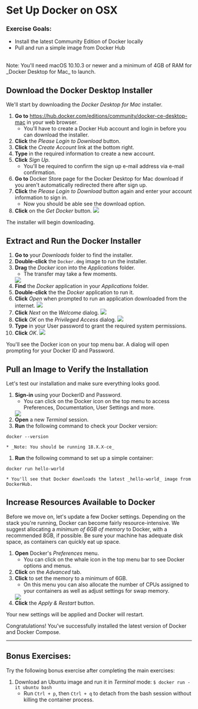 # Set Up Docker on OSX

<div class="ahead">
	<h3>Exercise Goals:</h3>
		<ul>
			<li>Install the latest Community Edition of Docker locally</li>
			<li>Pull and run a simple image from Docker Hub</li>
		</ul>
</div>
<br />

<div class="note">
	Note: You'll need macOS 10.10.3 or newer and a minimum of 4GB of RAM for _Docker Desktop for Mac_ to launch.
</div>

## Download the Docker Desktop Installer

We'll start by downloading the _Docker Desktop for Mac_ installer.

1. **Go to** https://hub.docker.com/editions/community/docker-ce-desktop-mac in your web browser.
	* You'll have to create a Docker Hub account and login in before you can download the installer.
1. **Click** the _Please Login to Download_ button.
1. **Click** the _Create Account_ link at the bottom right.
1. **Type** in the required information to create a new account.
1. **Click** _Sign Up_.
	* You'll be required to confirm the sign up e-mail address via e-mail confirmation. 
1. **Go to** Docker Store page for the Docker Desktop for Mac download if you aren't automatically redirected there after sign up.
1. **Click** the _Please Login to Download_ button again and enter your account information to sign in.
	* Now you should be able see the download option.
1. **Click** on the _Get Docker_ button.
	<img src="../images/chapter-1/osx-download-docker.png" />

The installer will begin downloading.

## Extract and Run the Docker Installer

1. **Go to** your _Downloads_ folder to find the installer.
1. **Double-click** the `Docker.dmg` image to run the installer.
1. **Drag** the _Docker_ icon into the _Applications_ folder.
	* The transfer may take a few moments.
	<img src="../images/chapter-1/osx-drag_drop.png" />
1. **Find** the _Docker_ application in your _Applications_ folder.
1. **Double-click** the the _Docker_ application to run it.
1. **Click** _Open_ when prompted to run an application downloaded from the internet.
	<img src="../images/chapter-1/osx-docker-internet.png" />
1. **Click** _Next_ on the _Welcome_ dialog.
	<img src="../images/chapter-1/osx-welcome-next.png" />
1. **Click** _OK_ on the _Privileged Access_ dialog.
	<img src="../images/chapter-1/osx-docker-priv.png" />
1. **Type** in your User password to grant the required system permissions.
1. **Click** _OK_.
	<img src="../images/chapter-1/osx-docker-sys-pass.png" />

You'll see the Docker icon on your top menu bar. A dialog will open prompting for your Docker ID and Password.

## Pull an Image to Verify the Installation

Let's test our installation and make sure everything looks good.

1. **Sign-in** using your DockerID and Password.
	* You can click on the Docker icon on the top menu to access Preferences, Documentation, User Settings and more.
	<img src="../images/chapter-1/osx-docker-top-dialog.png" style="max-width:25%;" />
1. **Open** a new _Terminal_ session.
1. **Run** the following command to check your Docker version:

```shell
docker --version
```

	* _Note: You should be running 18.X.X-ce_
1. **Run** the following command to set up a simple container:

```shell
docker run hello-world
```

	* You'll see that Docker downloads the latest _hello-world_ image from DockerHub.

## Increase Resources Available to Docker 

Before we move on, let's update a few Docker settings. Depending on the stack you're running, Docker can become fairly resource-intensive. We suggest allocating a _minimum of 6GB of memory_ to Docker, with a recommended 8GB, if possible. Be sure your machine has adequate disk space, as containers can quickly eat up space.

1. **Open** Docker's _Preferences_ menu.
	* You can click on the whale icon in the top menu bar to see Docker options and menus.
1. **Click** on the _Advanced_ tab.
1. **Click** to set the memory to a minimum of 6GB.
	* On this menu you can also allocate the number of CPUs assigned to your containers as well as adjust settings for swap memory.
	<img src="../images/chapter-1/osx-advanced.png" style="max-width:100%;" />
1. **Click** the _Apply & Restart_ button. 

Your new settings will be applied and Docker will restart.

Congratulations! You've successfully installed the latest version of Docker and Docker Compose.

---

## Bonus Exercises: 

Try the following bonus exercise after completing the main exercises:
1. Download an Ubuntu image and run it in _Terminal_ mode: `$ docker run -it ubuntu bash`
	* Run `Ctrl + p`, then `Ctrl + q` to detach from the bash session without killing the container process. 
